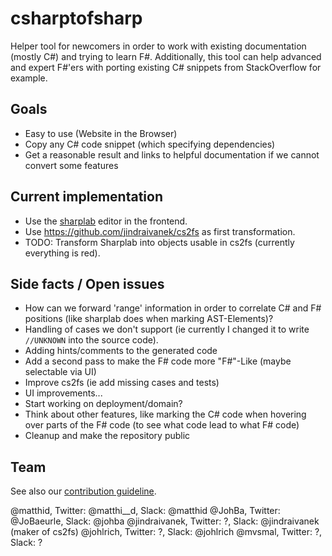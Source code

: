 # csharptofsharp

Helper tool for newcomers in order to work with existing documentation (mostly C#) and trying to learn F#. Additionally, this tool can help advanced and expert F#'ers with porting existing C# snippets from StackOverflow for example.

## Goals

* Easy to use (Website in the Browser)
* Copy any C# code snippet (which specifying dependencies)
* Get a reasonable result and links to helpful documentation if we cannot convert some features

## Current implementation

* Use the [sharplab](https://sharplab.io/#v2:EYLgZgpghgLgrgJwgZwLQBEJinANjASQDsYIFsBjCAgWwAdcIaITYBLAeyIBoYQpkMbgBMQAagAAAQAMAAikBGANwBYAFBSAzAoBMcgMJyA3hrnmFOqQBY5AWQAUAShNmL7pQE4HAIgAqKDA+Tmrq7u52AJ4AgnRsvqSCwaHuAL4aqUA===) editor in the frontend.
* Use https://github.com/jindraivanek/cs2fs as first transformation.
* TODO: Transform Sharplab into objects usable in cs2fs (currently everything is red).

## Side facts / Open issues

* How can we forward 'range' information in order to correlate C# and F# positions (like sharplab does when marking AST-Elements)?
* Handling of cases we don't support (ie currently I changed it to write `//UNKNOWN` into the source code).
* Adding hints/comments to the generated code
* Add a second pass to make the F# code more "F#"-Like (maybe selectable via UI)
* Improve cs2fs (ie add missing cases and tests)
* UI improvements...
* Start working on deployment/domain?
* Think about other features, like marking the C# code when hovering over parts of the F# code (to see what code lead to what F# code)
* Cleanup and make the repository public

## Team

See also our [contribution guideline](CONTRIBUTE.md).

@matthid, Twitter: @matthi__d, Slack: @matthid
@JohBa, Twitter: @JoBaeurle, Slack: @johba
@jindraivanek, Twitter: ?, Slack: @jindraivanek (maker of cs2fs)
@johlrich, Twitter: ?, Slack: @johlrich
@mvsmal, Twitter: ?, Slack: ?
